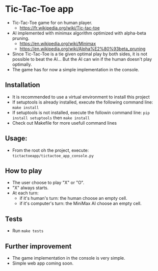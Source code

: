 # Tic-Tac-Toe app
- Tic-Tac-Toe game for on human player.
  - https://fr.wikipedia.org/wiki/Tic-tac-toe
- AI implemented with minimax algorithm optimized with alpha-beta pruning.
  - https://en.wikipedia.org/wiki/Minimax
  - https://en.wikipedia.org/wiki/Alpha%E2%80%93beta_pruning
- Since Tic-Tac-Toe is a tie given optimal play by both sides, it is not possible to beat the AI... But the AI can win if the human doesn't play optimally.
- The game has for now a simple implementation in the console.

## Installation
- It is recommended to use a virtual environment to install this project
- If setuptools is already installed, execute the following command line: ```make install```
- If setuptools is not installed, execute the followin command line: ```pip install setuptools``` then ```make install```
- Check out Makefile for more usefull command lines

## Usage:
- From the root oh the project, execute: ```tictactoeapp/tictactoe_app_console.py```

## How to play
- The user choose to play "X" or "O".
- "X" always starts.
- At each turn:
  - if it's human's turn: the human choose an empty cell.
  - if it's computer's turn: the MiniMax AI choose an empty cell.

## Tests
- Run ```make tests```

## Further improvement
- The game implementation in the console is very simple.
- Simple web app coming soon.
